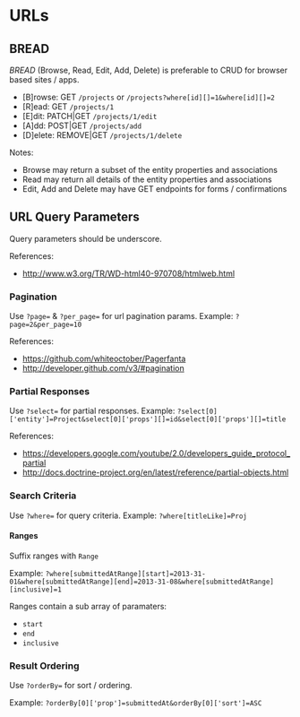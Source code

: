 URLs
====

BREAD
-----

*BREAD* (Browse, Read, Edit, Add, Delete) is preferable to CRUD for browser based sites / apps. 

* [B]rowse: GET         `/projects` or `/projects?where[id][]=1&where[id][]=2`
* [R]ead:   GET         `/projects/1`
* [E]dit:   PATCH|GET   `/projects/1/edit`
* [A]dd:    POST|GET    `/projects/add`
* [D]elete: REMOVE|GET  `/projects/1/delete`

Notes:

* Browse may return a subset of the entity properties and associations
* Read may return all details of the entity properties and associations
* Edit, Add and Delete may have GET endpoints for forms / confirmations

URL Query Parameters
--------------------

Query parameters should be underscore.

References:

* http://www.w3.org/TR/WD-html40-970708/htmlweb.html

### Pagination

Use `?page=` & `?per_page=` for url pagination params. Example: `?page=2&per_page=10`

References:

* https://github.com/whiteoctober/Pagerfanta
* http://developer.github.com/v3/#pagination

### Partial Responses

Use `?select=` for partial responses. Example: `?select[0]['entity']=Project&select[0]['props'][]=id&select[0]['props'][]=title`

References:

* https://developers.google.com/youtube/2.0/developers_guide_protocol_partial
* http://docs.doctrine-project.org/en/latest/reference/partial-objects.html

### Search Criteria

Use `?where=` for query criteria. Example: `?where[titleLike]=Proj`

#### Ranges

Suffix ranges with `Range`

Example: `?where[submittedAtRange][start]=2013-31-01&where[submittedAtRange][end]=2013-31-08&where[submittedAtRange][inclusive]=1`

Ranges contain a sub array of paramaters:

* `start`
* `end`
* `inclusive`

### Result Ordering

Use `?orderBy=` for sort / ordering. 

Example: `?orderBy[0]['prop']=submittedAt&orderBy[0]['sort']=ASC`
